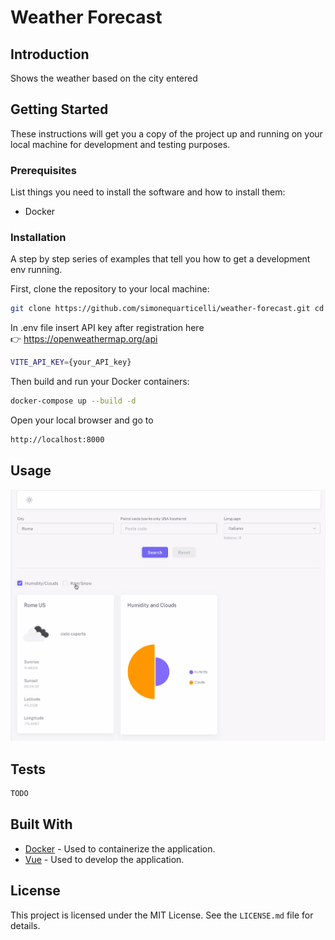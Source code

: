 # Weather Forecast

## Introduction

Shows the weather based on the city entered

## Getting Started

These instructions will get you a copy of the project up and running on your local machine for development and testing purposes.

### Prerequisites

List things you need to install the software and how to install them:
* Docker

### Installation

A step by step series of examples that tell you how to get a development env running.

First, clone the repository to your local machine:
``` bash
git clone https://github.com/simonequarticelli/weather-forecast.git cd weather-forecast
```
In .env file insert API key after registration here <br>
👉 https://openweathermap.org/api
``` bash
VITE_API_KEY={your_API_key}
```

Then build and run your Docker containers:
``` bash
docker-compose up --build -d
```

Open your local browser and go to
``` bash
http://localhost:8000
```

## Usage

![prescription-choose-service-registry.gif](gif%2Fprescription-choose-service-registry.gif)

## Tests

``` bash
TODO
```

## Built With

* [Docker](https://www.docker.com/) - Used to containerize the application.
* [Vue](https://vuejs.org/) - Used to develop the application.

## License

This project is licensed under the MIT License. See the `LICENSE.md` file for details.
